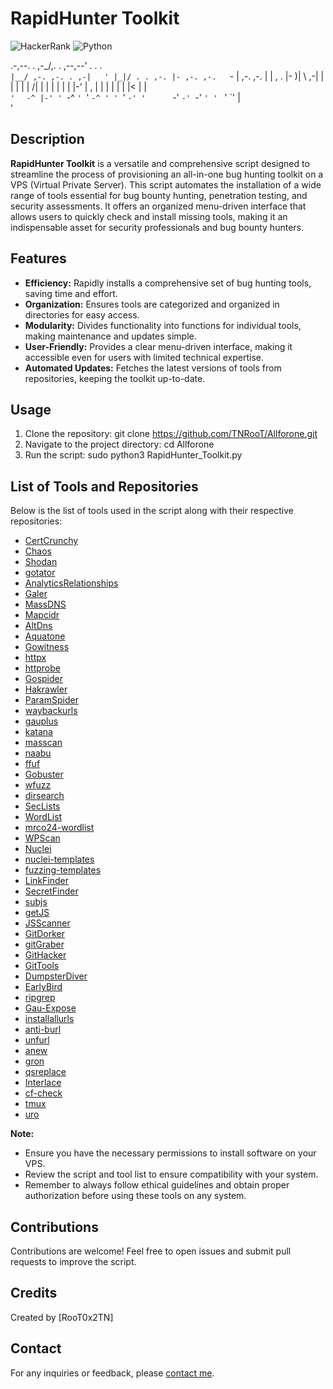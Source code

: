 # RapidHunter Toolkit

![HackerRank](https://img.shields.io/badge/-Hackerrank-2EC866?style=for-the-badge&logo=HackerRank&logoColor=white)
![Python](https://img.shields.io/badge/python-3670A0?style=for-the-badge&logo=python&logoColor=ffdd54)

.-,--.             .   ,-_/,.         .            ,--,--'      .  .     .  
 `|__/ ,-. ,-. . ,-|   ' |_|/ . . ,-. |- ,-. ,-.   `- | ,-. ,-. |  | , . |- 
 )| \  ,-| | | | | |    /| |  | | | | |  |-' |      , | | | | | |  |<  | |  
 `'  ` `-^ |-' ' `-^    `' `' `-^ ' ' `' `-' '      `-' `-' `-' `' ' ` ' `' 
           |                                                                
           '     
## Description

**RapidHunter Toolkit** is a versatile and comprehensive script designed to streamline the process of provisioning an all-in-one bug hunting toolkit on a VPS (Virtual Private Server). This script automates the installation of a wide range of tools essential for bug bounty hunting, penetration testing, and security assessments. It offers an organized menu-driven interface that allows users to quickly check and install missing tools, making it an indispensable asset for security professionals and bug bounty hunters.

## Features

- **Efficiency:** Rapidly installs a comprehensive set of bug hunting tools, saving time and effort.
- **Organization:** Ensures tools are categorized and organized in directories for easy access.
- **Modularity:** Divides functionality into functions for individual tools, making maintenance and updates simple.
- **User-Friendly:** Provides a clear menu-driven interface, making it accessible even for users with limited technical expertise.
- **Automated Updates:** Fetches the latest versions of tools from repositories, keeping the toolkit up-to-date.

## Usage

1. Clone the repository: git clone https://github.com/TNRooT/Allforone.git
2. Navigate to the project directory: cd Allforone
3. Run the script: sudo python3 RapidHunter_Toolkit.py

## List of Tools and Repositories

Below is the list of tools used in the script along with their respective repositories:

- [CertCrunchy](https://github.com/joda32/CertCrunchy)
- [Chaos](https://github.com/projectdiscovery/chaos-client)
- [Shodan](https://shodan.io)
- [gotator](https://github.com/Josue87/gotator)
- [AnalyticsRelationships](https://github.com/Josue87/AnalyticsRelationships)
- [Galer](https://github.com/dwisiswant0/galer)
- [MassDNS](https://github.com/blechschmidt/massdns)
- [Mapcidr](https://github.com/projectdiscovery/mapcidr)
- [AltDns](https://github.com/infosec-au/altdns)
- [Aquatone](https://github.com/michenriksen/aquatone)
- [Gowitness](https://github.com/sensepost/gowitness)
- [httpx](https://github.com/projectdiscovery/httpx)
- [httprobe](https://github.com/tomnomnom/httprobe)
- [Gospider](https://github.com/jaeles-project/gospider)
- [Hakrawler](https://github.com/hakluke/hakrawler)
- [ParamSpider](https://github.com/devanshbatham/ParamSpider)
- [waybackurls](https://github.com/tomnomnom/waybackurls)
- [gauplus](https://github.com/dwisiswant0/gauplus)
- [katana](https://github.com/projectdiscovery/katana)
- [masscan](https://github.com/robertdavidgraham/masscan)
- [naabu](https://github.com/projectdiscovery/naabu)
- [ffuf](https://github.com/ffuf/ffuf)
- [Gobuster](https://github.com/OJ/gobuster)
- [wfuzz](https://github.com/xmendez/wfuzz)
- [dirsearch](https://github.com/maurosoria/dirsearch)
- [SecLists](https://github.com/danielmiessler/SecLists)
- [WordList](https://github.com/orwagodfather/WordList)
- [mrco24-wordlist](https://github.com/mrco24/mrco24-wordlist)
- [WPScan](https://github.com/wpscanteam/wpscan)
- [Nuclei](https://github.com/projectdiscovery/nuclei)
- [nuclei-templates](https://github.com/projectdiscovery/nuclei-templates)
- [fuzzing-templates](https://github.com/projectdiscovery/fuzzing-templates)
- [LinkFinder](https://github.com/GerbenJavado/LinkFinder)
- [SecretFinder](https://github.com/m4ll0k/SecretFinder)
- [subjs](https://github.com/lc/subjs)
- [getJS](https://github.com/003random/getJS)
- [JSScanner](https://github.com/dark-warlord14/JSScanner)
- [GitDorker](https://github.com/obheda12/GitDorker)
- [gitGraber](https://github.com/hisxo/gitGraber)
- [GitHacker](https://github.com/WangYihang/GitHacker)
- [GitTools](https://github.com/internetwache/GitTools)
- [DumpsterDiver](https://github.com/securing/DumpsterDiver)
- [EarlyBird](https://github.com/americanexpress/earlybird)
- [ripgrep](https://github.com/BurntSushi/ripgrep)
- [Gau-Expose](https://github.com/tamimhasan404/Gau-Expose)
- [installallurls](https://github.com/lc/gau)
- [anti-burl](https://github.com/tomnomnom/hacks/anti-burl)
- [unfurl](https://github.com/tomnomnom/unfurl)
- [anew](https://github.com/tomnomnom/anew)
- [gron](https://github.com/tomnomnom/gron)
- [qsreplace](https://github.com/tomnomnom/qsreplace)
- [Interlace](https://github.com/codingo/Interlace)
- [cf-check](https://github.com/dwisiswant0/cf-check)
- [tmux](https://github.com/tmux/tmux)
- [uro](https://github.com/bonprosoft/uro)

**Note:**
- Ensure you have the necessary permissions to install software on your VPS.
- Review the script and tool list to ensure compatibility with your system.
- Remember to always follow ethical guidelines and obtain proper authorization before using these tools on any system.

## Contributions

Contributions are welcome! Feel free to open issues and submit pull requests to improve the script.

## Credits

Created by [RooT0x2TN]

## Contact

For any inquiries or feedback, please [contact me](mailto:tn.redteam.tn@proton.me).
